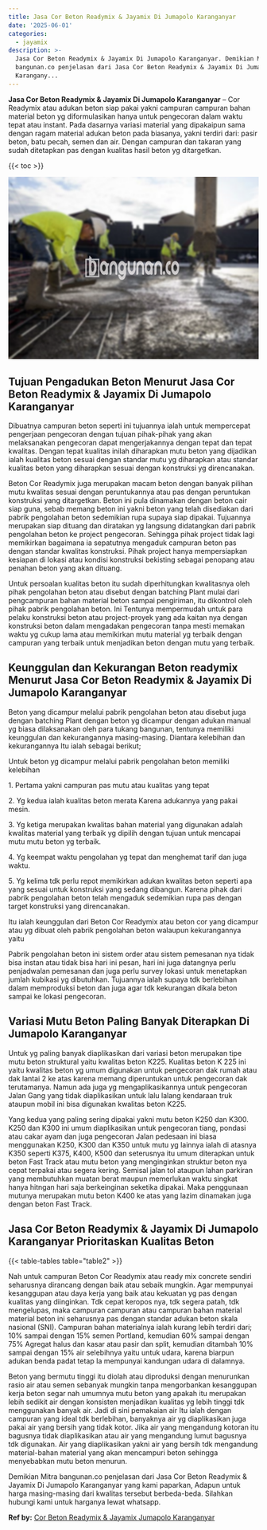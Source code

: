 ```yaml
---
title: Jasa Cor Beton Readymix & Jayamix Di Jumapolo Karanganyar
date: '2025-06-01'
categories:
  - jayamix
description: >-
  Jasa Cor Beton Readymix & Jayamix Di Jumapolo Karanganyar. Demikian Mitra
  bangunan.co penjelasan dari Jasa Cor Beton Readymix & Jayamix Di Jumapolo
  Karangany...
---
```


**Jasa Cor Beton Readymix & Jayamix Di Jumapolo Karanganyar** – Cor Readymix atau adukan beton siap pakai yakni campuran campuran bahan material beton yg diformulasikan hanya untuk pengecoran dalam waktu tepat atau instant. Pada dasarnya variasi material yang dipakaipun sama dengan ragam material adukan beton pada biasanya, yakni terdiri dari: pasir beton, batu pecah, semen dan air. Dengan campuran dan takaran yang sudah ditetapkan pas dengan kualitas hasil beton yg ditargetkan.

{{< toc >}}

![Jasa Cor Beton Readymix & Jayamix Di Jumapolo Karanganyar](/images/jasa-cor-readymix-39.png)

## Tujuan Pengadukan Beton Menurut Jasa Cor Beton Readymix & Jayamix Di Jumapolo Karanganyar

Dibuatnya campuran beton seperti ini tujuannya ialah untuk mempercepat pengerjaan pengecoran dengan tujuan pihak-pihak yang akan melaksanakan pengecoran dapat mengerjakannya dengan tepat dan tepat kwalitas. Dengan tepat kualitas inilah diharapkan mutu beton yang dijadikan ialah kualitas beton sesuai dengan standar mutu yg diharapkan atau standar kualitas beton yang diharapkan sesuai dengan konstruksi yg direncanakan.

Beton Cor Readymix juga merupakan macam beton dengan banyak pilihan mutu kwalitas sesuai dengan peruntukannya atau pas dengan peruntukan konstruksi yang ditargetkan. Beton ini pula dinamakan dengan beton cair siap guna, sebab memang beton ini yakni beton yang telah disediakan dari pabrik pengolahan beton sedemikian rupa supaya siap dipakai. Tujuannya merupakan siap dituang dan diratakan yg langsung didatangkan dari pabrik pengolahan beton ke project pengecoran. Sehingga pihak project tidak lagi memikirkan bagaimana ia sepatutnya mengaduk campuran beton pas dengan standar kwalitas konstruksi. Pihak project hanya mempersiapkan kesiapan di lokasi atau kondisi konstruksi bekisting sebagai penopang atau penahan beton yang akan dituang.

Untuk persoalan kualitas beton itu sudah diperhitungkan kwalitasnya oleh pihak pengolahan beton atau disebut dengan batching Plant mulai dari pengcampuran bahan material beton sampai pengiriman, itu dikontrol oleh pihak pabrik pengolahan beton. Ini Tentunya mempermudah untuk para pelaku konstruksi beton atau project-proyek yang ada kaitan nya dengan konstruksi beton dalam mengadakan pengecoran tanpa mesti memakan waktu yg cukup lama atau memikirkan mutu material yg terbaik dengan campuran yang terbaik untuk menjadikan beton dengan mutu yang terbaik.

## Keunggulan dan Kekurangan Beton readymix Menurut Jasa Cor Beton Readymix & Jayamix Di Jumapolo Karanganyar

Beton yang dicampur melalui pabrik pengolahan beton atau disebut juga dengan batching Plant dengan beton yg dicampur dengan adukan manual yg biasa dilaksanakan oleh para tukang bangunan, tentunya memiliki keunggulan dan kekurangannya masing-masing. Diantara kelebihan dan kekurangannya Itu ialah sebagai berikut;

Untuk beton yg dicampur melalui pabrik pengolahan beton memiliki kelebihan

1\. Pertama yakni campuran pas mutu atau kualitas yang tepat

2\. Yg kedua ialah kualitas beton merata Karena adukannya yang pakai mesin.

3\. Yg ketiga merupakan kwalitas bahan material yang digunakan adalah kwalitas material yang terbaik yg dipilih dengan tujuan untuk mencapai mutu mutu beton yg terbaik.

4\. Yg keempat waktu pengolahan yg tepat dan menghemat tarif dan juga waktu.

5\. Yg kelima tdk perlu repot memikirkan adukan kwalitas beton seperti apa yang sesuai untuk konstruksi yang sedang dibangun. Karena pihak dari pabrik pengolahan beton telah mengaduk sedemikian rupa pas dengan target konstruksi yang direncanakan.

Itu ialah keunggulan dari Beton Cor Readymix atau beton cor yang dicampur atau yg dibuat oleh pabrik pengolahan beton walaupun kekurangannya yaitu

Pabrik pengolahan beton ini sistem order atau sistem pemesanan nya tidak bisa instan atau tidak bisa hari ini pesan, hari ini juga datangnya perlu penjadwalan pemesanan dan juga perlu survey lokasi untuk menetapkan jumlah kubikasi yg dibutuhkan. Tujuannya ialah supaya tdk berlebihan dalam memproduksi beton dan juga agar tdk kekurangan dikala beton sampai ke lokasi pengecoran.

## Variasi Mutu Beton Paling Banyak Diterapkan Di Jumapolo Karanganyar

Untuk yg paling banyak diaplikasikan dari variasi beton merupakan tipe mutu beton struktural yaitu kwalitas beton K225. Kualitas beton K 225 ini yaitu kwalitas beton yg umum digunakan untuk pengecoran dak rumah atau dak lantai 2 ke atas karena memang diperuntukan untuk pengecoran dak terutamanya. Namun ada juga yg mengaplikasikannya untuk pengecoran Jalan Gang yang tidak diaplikasikan untuk lalu lalang kendaraan truk ataupun mobil ini bisa digunakan kwalitas beton K225.

Yang kedua yang paling sering dipakai yakni mutu beton K250 dan K300. K250 dan K300 ini umum diaplikasikan untuk pengecoran tiang, pondasi atau cakar ayam dan juga pengecoran Jalan pedesaan ini biasa menggunakan K250, K300 dan K350 untuk mutu yg lainnya ialah di atasnya K350 seperti K375, K400, K500 dan seterusnya itu umum diterapkan untuk beton Fast Track atau mutu beton yang menginginkan struktur beton nya cepat terpakai atau segera kering. Semisal jalan tol ataupun lahan parkiran yang membutuhkan muatan berat maupun memerlukan waktu singkat hanya hitngan hari saja berkeinginan seketika dipakai. Maka penggunaan mutunya merupakan mutu beton K400 ke atas yang lazim dinamakan juga dengan beton Fast Track.

## Jasa Cor Beton Readymix & Jayamix Di Jumapolo Karanganyar Prioritaskan Kualitas Beton

{{< table-tables table="table2" >}}

Nah untuk campuran Beton Cor Readymix atau ready mix concrete sendiri seharusnya dirancang dengan baik atau sebaik mungkin. Agar mempunyai kesanggupan atau daya kerja yang baik atau kekuatan yg pas dengan kualitas yang diinginkan. Tdk cepat keropos nya, tdk segera patah, tdk mengelupas, maka campuran campuran atau campuran bahan material material beton ini seharusnya pas dengan standar adukan beton skala nasional (SNI). Campuran bahan materialnya ialah kurang lebih terdiri dari; 10% sampai dengan 15% semen Portland, kemudian 60% sampai dengan 75% Agregat halus dan kasar atau pasir dan split, kemudian ditambah 10% sampai dengan 15% air selebihnya yaitu untuk udara, karena biarpun adukan benda padat tetap Ia mempunyai kandungan udara di dalamnya.

Beton yang bermutu tinggi itu diolah atau diproduksi dengan menurunkan rasio air atau semen sebanyak mungkin tanpa mengorbankan kesanggupan kerja beton segar nah umumnya mutu beton yang apakah itu merupakan lebih sedikit air dengan konsisten menjadikan kualitas yg lebih tinggi tdk menggunakan banyak air. Jadi di sini pemakaian air Itu ialah dengan campuran yang ideal tdk berlebihan, banyaknya air yg diaplikasikan juga pakai air yang bersih yang tidak kotor. Jika air yang mengandung kotoran itu bagusnya tidak diaplikasikan atau air yang mengandung lumut bagusnya tdk digunakan. Air yang diaplikasikan yakni air yang bersih tdk mengandung material-bahan material yang akan mencampuri beton sehingga menyebabkan mutu beton menurun.

Demikian Mitra bangunan.co penjelasan dari Jasa Cor Beton Readymix & Jayamix Di Jumapolo Karanganyar yang kami paparkan, Adapun untuk harga masing-masing dari kwalitas tersebut berbeda-beda. Silahkan hubungi kami untuk harganya lewat whatsapp.

**Ref by:** [Cor Beton Readymix & Jayamix Jumapolo Karanganyar](https://id.wikipedia.org/wiki/Cor)
